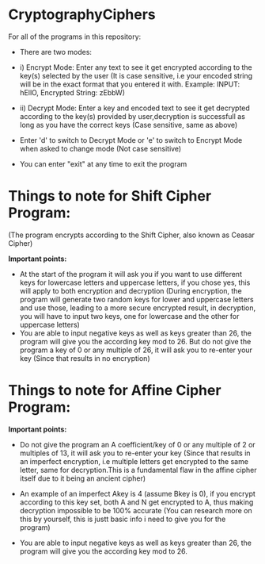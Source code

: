 # CryptographyCiphers

For all of the programs in this repository:

 - There are two modes:

 - i) Encrypt Mode: Enter any text to see it get encrypted according to the key(s) selected by the user (It is case sensitive, i.e your encoded string will be in the exact                          format that you entered it with. Example: INPUT: hEllO, Encrypted String: zEbbW)
  
  - ii) Decrypt Mode: Enter a key and encoded text to see it get decrypted according to the key(s) provided by user,decryption is successfull as long as you have the correct keys (Case sensitive, same as above)
  
  -  Enter 'd' to switch to Decrypt Mode or 'e' to switch to Encrypt Mode when asked to change mode (Not case sensitive)

  - You can enter "exit" at any time to exit the program 

# **Things to note for Shift Cipher Program:**

  (The program encrypts according to the Shift Cipher, also known as Ceasar Cipher)

**Important points:**

  - At the start of the program it will ask you if you want to use different keys for lowercase letters and uppercase letters, if you chose yes, this will apply to both encryption      and decryption (During encryption, the program will generate two random keys for lower and uppercase letters and use those, leading to a more secure encrypted result, in            decryption, you will have to input two keys, one for lowercase and the other for uppercase letters)
  - You are able to input negative keys as well as keys greater than 26, the program will give you the according key mod to 26. But do not give the program a key of 0 or any multiple of 26, it will ask you to re-enter your key (Since that results in no encryption)

  # **Things to note for Affine Cipher Program:**
    
**Important points:**

- Do not give the program an A coefficient/key of 0 or any multiple of 2 or multiples of 13, it will ask you to re-enter your key (Since that results in an imperfect encryption, i.e multiple letters get encrypted to the same letter, same for decryption.This is a fundamental flaw in the affine cipher itself due to it being an ancient cipher)
- An example of an imperfect Akey is 4 (assume Bkey is 0), if you encrypt according to this key set, both A and N get encrypted to A, thus making decryption impossible to be 100% accurate (You can research more on this by yourself, this is justt basic info i need to give you for the program)

- You are able to input negative keys as well as keys greater than 26, the program will give you the according key mod to 26.

